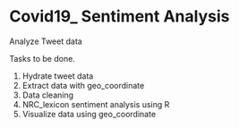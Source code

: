 # Covid19_ Sentiment Analysis
Analyze Tweet data

Tasks to be done.
1. Hydrate tweet data
2. Extract data with geo_coordinate
3. Data cleaning
4. NRC_lexicon sentiment analysis using R
5. Visualize data using geo_coordinate
